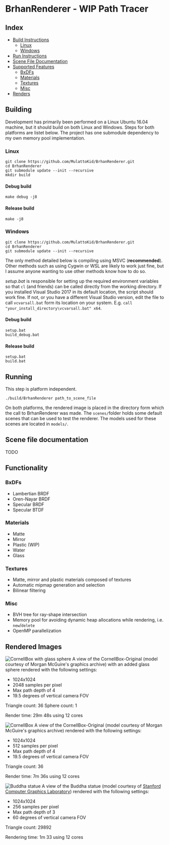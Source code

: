 # BrhanRenderer - WIP Path Tracer

## Index
- [Build Instructions](#building)
  - [Linux](#linux)
  - [Windows](#windows)
- [Run Instructions](#running)
- [Scene File Documentation](#scene-file-documentation)
- [Supported Features](#functionality)
  - [BxDFs](#bxdfs)
  - [Materials](#materials)
  - [Textures](#textures)
  - [Misc](#misc)
- [Renders](#rendered-images)

## Building
Development has primarily been performed on a Linux Ubuntu 16.04 machine, but it should build on both Linux and Windows. Steps for both platforms are listet below. The project has one submodule dependency to my own memory pool implementation.
### Linux
```
git clone https://github.com/MulattoKid/BrhanRenderer.git 
cd BrhanRenderer
git submodule update --init --recursive
mkdir build
```
#### Debug build
```
make debug -j8
```
#### Release build
```
make -j8
```

### Windows
```
git clone https://github.com/MulattoKid/BrhanRenderer.git
cd BrhanRenderer
git submodule update --init --recursive
```
The only method detailed below is compiling using MSVC (**recommended**). Other methods such as using Cygwin or WSL are likely to work just fine, but I assume anyone wanting to use other methods know how to do so.

*setup.bat* is responsible for setting up the required environment variables so that ```cl``` (and friends) can be called directly from the working directory. If you installed Visual Studio 2017 in its default location, the script should work fine. If not, or you have a different Visual Studio version, edit the file to call ```vcvarsall.bat``` form its location on your system. E.g. ```call "your_install_directory\vcvarsall.bat" x64```.
#### Debug build
```
setup.bat
build_debug.bat
```
#### Release build
```
setup.bat
build.bat
```

## Running
This step is platform independent.
```
./build/BrhanRenderer path_to_scene_file
```
On both platforms, the rendered image is placed in the directory form which the call to BrhanRenderer was made. The ```scenes/```folder holds some default scenes that can be used to test the renderer. The models used for these scenes are located in ```models/```.

## Scene file documentation
TODO

## Functionality
### BxDFs
- Lambertian BRDF
- Oren-Nayar BRDF
- Specular BRDF
- Specular BTDF
### Materials
- Matte
- Mirror
- Plastic (WIP)
- Water
- Glass
### Textures
- Matte, mirror and plastic materials composed of textures
- Automatic mipmap generation and selection
- Bilinear filtering
### Misc
- BVH tree for ray-shape intersection
- Memory pool for avoiding dynamic heap allocations while rendering, i.e. ```new```/```delete```
- OpenMP parallelization

## Rendered Images
![CornellBox with glass sphere](https://i.imgur.com/xI2jXSe.png)
A view of the CornellBox-Original (model courtesy of Morgan McGuire's graphics archive) with an added glass sphere rendered with the following settings:
- 1024x1024
- 2048 samples per pixel
- Max path depth of 4
- 19.5 degrees of vertical camera FOV

Triangle count: 36
Sphere count: 1

Render time: 29m 48s using 12 cores


![CornellBox](https://i.imgur.com/DGFBV83.png)
A view of the CornellBox-Original (model courtesy of Morgan McGuire's graphics archive) rendered with the following settings:
- 1024x1024
- 512 samples per pixel
- Max path depth of 4
- 19.5 degrees of vertical camera FOV

Triangle count: 36

Render time: 7m 36s using 12 cores

![Buddha statue](https://i.imgur.com/0GbiD1E.png)
A view of the Buddha statue (model courtesy of [Stanford Computer Graphics Laboratory](http://graphics.stanford.edu/data/3Dscanrep/)) rendered with the following settings:
- 1024x1024
- 256 samples per pixel
- Max path depth of 3
- 60 degrees of vertical camera FOV

Triangle count: 29892

Rendering time: 1m 33 using 12 cores
